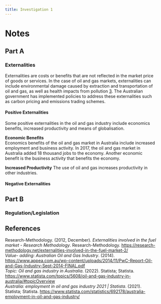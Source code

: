 ```yaml
---
title: Investigation 1
---
```


# Notes
## Part A
### Externalities
Externalities are costs or benefits that are not reflected in the market price of goods or services. In the case of oil and gas markets, externalities can include environmental damage caused by extraction and transportation of oil and gas, as well as health impacts from pollution [3](https://www.statista.com/topics/5608/oil-and-gas-industry-in-australia/). The Australian government has implemented policies to address these externalities such as carbon pricing and emissions trading schemes.



#### Positive Externalities
Some positive externalities in the oil and gas industry include economics benefits, increased productivity and means of globalisation.  


**Economic Benefits**  
Economics benefits of the oil and gas market in Australia include increased employment and business activity. In 2017, the oil and gas market in Australia added 18 thousand jobs to the economy. Another economic benefit is the business activity that benefits the economy.  
  
**Increased Productivity**
The use of oil and gas increases productivity in other industries. 




#### Negative Externalities






## Part B
### Regulation/Legislation












## References
Research-Methodology. (2012, December). _Externalities involved in the fuel market - Research Methodology_. Research-Methodology. https://research-methodology.net/externalities-involved-in-the-fuel-market-2/  
‌*Value- adding: Australian Oil and Gas Industry*. (2014). https://www.appea.com.au/wp-content/uploads/2014/11/PwC-Report-Oil-and-Gas-Industry-Sept-2014-FINAL.pdf  
_Topic: Oil and gas industry in Australia_. (2022). Statista; Statista. https://www.statista.com/topics/5608/oil-and-gas-industry-in-australia/#topicOverview  
_Australia: employment in oil and gas industry 2021 | Statista_. (2021). Statista; Statista. https://www.statista.com/statistics/692178/australia-employment-in-oil-and-gas-industry/  

‌
‌
‌












